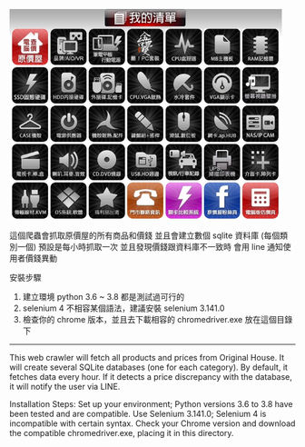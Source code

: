 <p float="left">
  <img src="/coolpc.jpg" width="480" />
</p>

這個爬蟲會抓取原價屋的所有商品和價錢
並且會建立數個 sqlite 資料庫 (每個類別一個)
預設是每小時抓取一次
並且發現價錢跟資料庫不一致時
會用 line 通知使用者價錢異動

安裝步驟
1. 建立環境 python 3.6 ~ 3.8 都是測試過可行的
2. selenium 4 不相容某個語法，建議安裝 selenium 3.141.0
3. 檢查你的 chrome 版本，並且去下載相容的 chromedriver.exe 放在這個目錄下

-------------------------------------------------------------------------------------------------

This web crawler will fetch all products and prices from Original House.
It will create several SQLite databases (one for each category).
By default, it fetches data every hour.
If it detects a price discrepancy with the database, it will notify the user via LINE.

Installation Steps:
Set up your environment; Python versions 3.6 to 3.8 have been tested and are compatible.
Use Selenium 3.141.0; Selenium 4 is incompatible with certain syntax.
Check your Chrome version and download the compatible chromedriver.exe, placing it in this directory.


